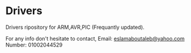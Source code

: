 # Drivers
Drivers ripository for ARM,AVR,PIC (Frequantly updated).

For any info don't hesitate to contact, 
Email: eslamaboutaleb@yahoo.com
Number: 01002044529
